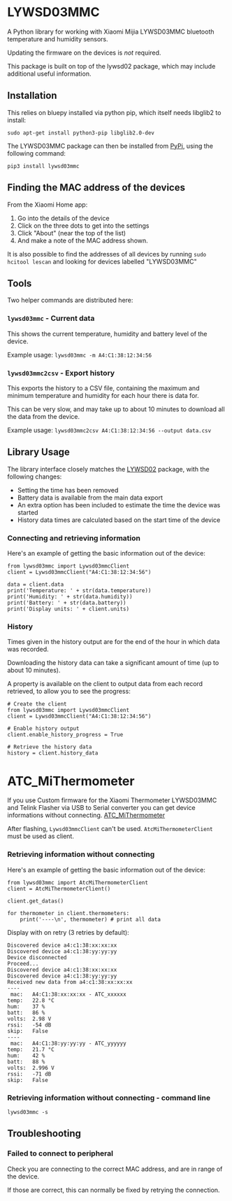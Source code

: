 # LYWSD03MMC 

A Python library for working with Xiaomi Mijia LYWSD03MMC bluetooth temperature and humidity sensors.

Updating the firmware on the devices is *not* required.

This package is built on top of the lywsd02 package, which may include additional useful information.

## Installation

This relies on bluepy installed via python pip, which itself needs libglib2 to install:
```
sudo apt-get install python3-pip libglib2.0-dev
```

The LYWSD03MMC package can then be installed from [PyPi](https://pypi.org/project/lywsd03mmc/), using the following command:

```
pip3 install lywsd03mmc
```

## Finding the MAC address of the devices
From the Xiaomi Home app:
1. Go into the details of the device
2. Click on the three dots to get into the settings
3. Click "About" (near the top of the list)
4. And make a note of the MAC address shown.

It is also possible to find the addresses of all devices by running `sudo hcitool lescan` and looking for devices labelled "LYWSD03MMC"

## Tools

Two helper commands are distributed here:

### `lywsd03mmc` - Current data

This shows the current temperature, humidity and battery level of the device.

Example usage: 
`lywsd03mmc -m A4:C1:38:12:34:56`

### `lywsd03mmc2csv` - Export history

This exports the history to a CSV file, containing the maximum and minimum temperature and humidity for each hour there is data for.

This can be very slow, and may take up to about 10 minutes to download all the data from the device.

Example usage: 
`lywsd03mmc2csv A4:C1:38:12:34:56 --output data.csv`

## Library Usage

The library interface closely matches the [LYWSD02](https://github.com/h4/lywsd02) package, with the following changes:

* Setting the time has been removed
* Battery data is available from the main data export
* An extra option has been included to estimate the time the device was started
* History data times are calculated based on the start time of the device

### Connecting and retrieving information

Here's an example of getting the basic information out of the device:

```
from lywsd03mmc import Lywsd03mmcClient
client = Lywsd03mmcClient("A4:C1:38:12:34:56")

data = client.data
print('Temperature: ' + str(data.temperature))
print('Humidity: ' + str(data.humidity))
print('Battery: ' + str(data.battery))
print('Display units: ' + client.units)
```

### History

Times given in the history output are for the end of the hour in which data was recorded.

Downloading the history data can take a significant amount of time (up to about 10 minutes).

A property is available on the client to output data from each record retrieved, to allow you to see the progress:

```
# Create the client
from lywsd03mmc import Lywsd03mmcClient
client = Lywsd03mmcClient("A4:C1:38:12:34:56")

# Enable history output
client.enable_history_progress = True

# Retrieve the history data
history = client.history_data
```

# ATC_MiThermometer

If you use Custom firmware for the Xiaomi Thermometer LYWSD03MMC and Telink Flasher via USB to Serial converter you can get device informations without connecting.
[ATC_MiThermometer](https://github.com/atc1441/ATC_MiThermometer)

After flashing, ```Lywsd03mmcClient``` can't be used. ```AtcMiThermometerClient``` must be used as client.

### Retrieving information without connecting

Here's an example of getting the basic information out of the device:

```
from lywsd03mmc import AtcMiThermometerClient
client = AtcMiThermometerClient()

client.get_datas()

for thermometer in client.thermometers:
    print('----\n', thermometer) # print all data 
```

Display with on retry (3 retries by default):

```
Discovered device a4:c1:38:xx:xx:xx
Discovered device a4:c1:38:yy:yy:yy
Device disconnected
Proceed...
Discovered device a4:c1:38:xx:xx:xx
Discovered device a4:c1:38:yy:yy:yy
Received new data from a4:c1:38:xx:xx:xx
----
 mac:   A4:C1:38:xx:xx:xx - ATC_xxxxxx
temp:   22.8 °C
hum:    37 %
batt:   86 %
volts:  2.98 V
rssi:   -54 dB
skip:   False
----
 mac:   A4:C1:38:yy:yy:yy - ATC_yyyyyy
temp:   21.7 °C
hum:    42 %
batt:   88 %
volts:  2.996 V
rssi:   -71 dB
skip:   False
```

### Retrieving information without connecting - command line

```
lywsd03mmc -s
```

## Troubleshooting

### Failed to connect to peripheral

Check you are connecting to the correct MAC address, and are in range of the device.

If those are correct, this can normally be fixed by retrying the connection.